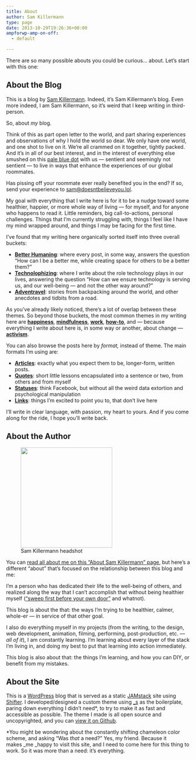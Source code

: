 ```yaml
---
title: About
author: Sam Killermann
type: page
date: 2013-10-29T19:26:36+00:00
ampforwp-amp-on-off:
  - default

---
```

There are so many possible abouts you could be curious&#8230; about. Let&#8217;s start with this one:

## About the Blog

This is a blog by [Sam Killermann][1]. Indeed, it&#8217;s Sam Killermann&#8217;s blog. Even more indeed, I am Sam Killermann, so it&#8217;s weird that I keep writing in third-person.

So, about _my_ blog.

Think of this as part open letter to the world, and part sharing experiences and observations of why I hold the world so dear. We only have one world, and one shot to live on it. We&#8217;re all crammed on it together, tightly packed. And it&#8217;s in all of our best interest, and in the interest of everything else smushed on this [pale blue dot][2] with us &#8212; sentient and seemingly not sentient &#8212; to live in ways that enhance the experiences of our global roommates.

Has pissing off your roommate ever really benefited you in the end? If so, send your experience to sam@doesntbelieveyou.lol.

<p class="has-drop-cap">My goal with everything that I write here is for it to be a nudge toward some healthier, happier, or more whole way of living &#8212; for myself, and for anyone who happens to read it. Little reminders, big call-to-actions, personal challenges. Things that I&#8217;m currently struggling with, things I feel like I have my mind wrapped around, and things I may be facing for the first time.</p>

I&#8217;ve found that my writing here organically sorted itself into three overall buckets:

  * **[Better Humaning][3]**: where every post, in some way, answers the question &#8220;How can I be a better me, while creating space for others to be a better them?&#8221;
  * **[Technolophizing][4]**: where I write about the role technology plays in our lives, answering the question &#8220;How can we ensure technology is serving us, and our well-being &#8212; and not the other way around?&#8221;
  * **[Adventravel][5]**: stories from backpacking around the world, and other anecdotes and tidbits from a road.

As you&#8217;ve already likely noticed, there&#8217;s a lot of overlap between these themes. So beyond those buckets, the most common themes in my writing here are **[happiness][6]**, **[mindfulness][7]**, **[work][8]**, **[how-to][9]**, and &#8212; because everything I write about here is, in some way or another, about change &#8212; **[activism][10]**.

You can also browse the posts here by _format,_ instead of theme. The main formats I&#8217;m using are: 

  * **[Articles][11]**: exactly what you expect them to be, longer-form, written posts.
  * **[Quotes][12]**: short little lessons encapsulated into a sentence or two, from others and from myself
  * **[Statuses][13]**: think Facebook, but without all the weird data extortion and psychological manipulation
  * **[Links][12]**: things I&#8217;m excited to point you to, that don&#8217;t live here

I&#8217;ll write in clear language, with passion, my heart to yours. And if you come along for the ride, I hope you&#8217;ll write back.

## About the Author

<div class="wp-block-image">
  <figure class="alignright is-resized"><a href="https://www.samkillermann.com/about/sam-killermann/"><img data-src="/wp-content/uploads/2018/12/sam-killermann-author-headshot.jpg" alt="" class="wp-image-1084 lazy-load" width="250" height="274" srcset="/wp-content/uploads/2018/12/sam-killermann-author-headshot.jpg 500w, /wp-content/uploads/2018/12/sam-killermann-author-headshot-274x300.jpg 274w" sizes="(max-width: 250px) 100vw, 250px" /></a><figcaption>Sam Killermann headshot</figcaption></figure>
</div>

You can [read all about me on this &#8220;About Sam Killermann&#8221; page][14], but here&#8217;s a different &#8220;about&#8221; that&#8217;s focused on the relationship between this blog and me:

I&#8217;m a person who has dedicated their life to the well-being of others, and realized along the way that I can&#8217;t accomplish that without being healthier myself ([&#8220;sweep first before your own door&#8221;][15] and whatnot). 

This blog is about the that: the ways I&#8217;m trying to be healthier, calmer, whole-er &#8212; in service of that other goal.

I also do everything myself in my projects (from the writing, to the design, web development, animation, filming, performing, post-production, etc. &#8212; _all of it_), I am constantly learning. I&#8217;m learning about every layer of the stack I&#8217;m living in, and doing my best to put that learning into action immediately.

This blog is also about that: the things I&#8217;m learning, and how you can DIY, or benefit from my mistakes.

## About the Site

This is a [WordPress][16] blog that is served as a static [JAMstack][17] site using [Shifter][18]. I developed/designed a custom theme using [_s][19] as the boilerplate, paring down everything I didn&#8217;t need*, to try to make it as fast and accessible as possible. The theme I made is all open source and uncopyrighted, and you can [view it on Github][20].

*You might be wondering about the constantly shifting chameleon color scheme, and asking &#8220;Was _that_ a need?&#8221; Yes, my friend. Because it makes _me _happy to visit this site, and I need to come here for this thing to work. So it was more than a need: it&#8217;s everything. 

 [1]: /sam-killermann/
 [2]: https://en.wikipedia.org/wiki/Pale_Blue_Dot
 [3]: https://www.samkillermann.com/category/better-humaning/
 [4]: https://www.samkillermann.com/category/technolophizing
 [5]: https://www.samkillermann.com/category/adventravel
 [6]: https://www.samkillermann.com/tag/happiness/
 [7]: https://www.samkillermann.com/tag/mindfulness/
 [8]: https://www.samkillermann.com/tag/work
 [9]: https://www.samkillermann.com/tag/how-to
 [10]: https://www.samkillermann.com/tag/activism
 [11]: https://www.samkillermann.com/articles/
 [12]: https://www.samkillermann.com/type/quote/
 [13]: https://www.samkillermann.com/type/status
 [14]: https://www.samkillermann.com/about/sam-killermann/
 [15]: http://thinkexist.com/quotation/sweep_first_before_your_own_door-before_you_sweep/198763.html
 [16]: https://wordpress.org
 [17]: https://jamstack.org/
 [18]: http://getshifter.io
 [19]: http://underscores.me/
 [20]: https://github.com/killermann/sam-killermann-blog